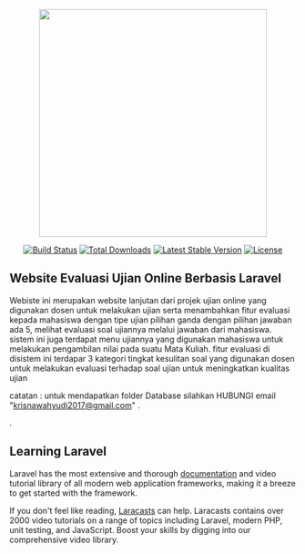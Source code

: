 <p align="center"><a href="https://laravel.com" target="_blank"><img src="https://raw.githubusercontent.com/laravel/art/master/logo-lockup/5%20SVG/2%20CMYK/1%20Full%20Color/laravel-logolockup-cmyk-red.svg" width="400"></a></p>

<p align="center">
<a href="https://travis-ci.org/laravel/framework"><img src="https://travis-ci.org/laravel/framework.svg" alt="Build Status"></a>
<a href="https://packagist.org/packages/laravel/framework"><img src="https://img.shields.io/packagist/dt/laravel/framework" alt="Total Downloads"></a>
<a href="https://packagist.org/packages/laravel/framework"><img src="https://img.shields.io/packagist/v/laravel/framework" alt="Latest Stable Version"></a>
<a href="https://packagist.org/packages/laravel/framework"><img src="https://img.shields.io/packagist/l/laravel/framework" alt="License"></a>
</p>

## Website Evaluasi Ujian Online Berbasis Laravel

Webiste ini merupakan website lanjutan dari projek ujian online yang digunakan dosen untuk melakukan ujian serta menambahkan fitur evaluasi kepada mahasiswa dengan tipe ujian pilihan ganda dengan pilihan jawaban ada 5, melihat evaluasi soal ujiannya melalui jawaban dari mahasiswa. sistem ini juga terdapat menu ujiannya yang digunakan mahasiswa untuk melakukan pengambilan nilai pada suatu Mata Kuliah.
fitur evaluasi di disistem ini terdapar 3 kategori tingkat kesulitan soal yang digunakan dosen untuk melakukan evaluasi terhadap soal ujian untuk meningkatkan kualitas ujian

catatan : untuk mendapatkan folder Database silahkan HUBUNGI email "krisnawahyudi2017@gmail.com" .

.

## Learning Laravel

Laravel has the most extensive and thorough [documentation](https://laravel.com/docs) and video tutorial library of all modern web application frameworks, making it a breeze to get started with the framework.

If you don't feel like reading, [Laracasts](https://laracasts.com) can help. Laracasts contains over 2000 video tutorials on a range of topics including Laravel, modern PHP, unit testing, and JavaScript. Boost your skills by digging into our comprehensive video library.

